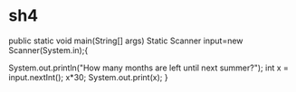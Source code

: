 # sh4
public static void main(String[] args) Static Scanner input=new Scanner(System.in);{

System.out.println("How many months are left until next summer?"); int x = input.nextInt(); x*30; System.out.print(x); }
